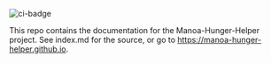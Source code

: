 ![ci-badge](https://github.com/manoa-hunger-helper/manoa-hunger-helper/workflows/ci-manoa-hunger-helper/badge.svg)

This repo contains the documentation for the Manoa-Hunger-Helper project. 
See index.md for the source, or go to https://manoa-hunger-helper.github.io.
